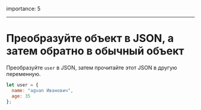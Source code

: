 importance: 5

---

# Преобразуйте объект в JSON, а затем обратно в обычный объект

Преобразуйте `user` в JSON, затем прочитайте этот JSON в другую переменную.

```js
let user = {
  name: "agvan Иванович",
  age: 35
};
```
